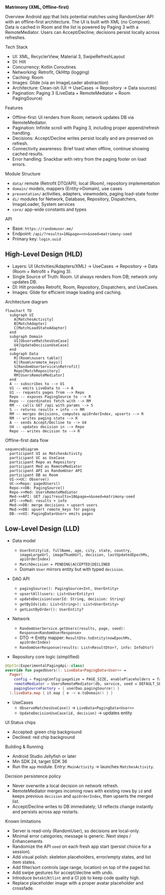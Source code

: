 **Matrimony (XML, Offline-first)**

Overview
Android app that lists potential matches using RandomUser API with an offline-first architecture. The UI is built with XML (no Compose). Data is cached in Room and the list is powered by Paging 3 with a RemoteMediator. Users can Accept/Decline; decisions persist locally across refreshes.

Tech Stack
- UI: XML, RecyclerView, Material 3, SwipeRefreshLayout
- DI: Hilt
- Concurrency: Kotlin Coroutines
- Networking: Retrofit, OkHttp (logging)
- Caching: Room
- Images: Glide (via an ImageLoader abstraction)
- Architecture: Clean-ish (UI → UseCases → Repository → Data sources)
- Pagination: Paging 3 (LiveData + RemoteMediator + Room PagingSource)

Features
- Offline-first: UI renders from Room; network updates DB via RemoteMediator.
- Pagination: Infinite scroll with Paging 3, including proper append/refresh handling.
- Decisions: Accept/Decline writes persist locally and are preserved on refresh.
- Connectivity awareness: Brief toast when offline, continue showing cached results.
- Error handling: Snackbar with retry from the paging footer on load errors.

Module Structure
- `data/` remote (Retrofit DTO/API), local (Room), repository implementation
- `domain/` models, mappers (Entity→Domain), use cases
- `presentation/` activities, adapters, viewmodels, paging load-state footer
- `di/` modules for Network, Database, Repository, Dispatchers, ImageLoader, System services
- `core/` app-wide constants and types

API
- Base: `https://randomuser.me/`
- Endpoint: `/api/?results=10&page=<n>&seed=matrimony-seed`
- Primary key: `login.uuid`

High-Level Design (HLD)
---------------------------------
- Layers: UI (Activities/Adapters/XML) → UseCases → Repository → Data (Room + Retrofit + Paging 3).
- Single Source of Truth: Room. UI always renders from DB; network only updates DB.
- DI: Hilt provides Retrofit, Room, Repository, Dispatchers, and UseCases.
- Images: Glide for efficient image loading and caching.

Architecture diagram
```mermaid
flowchart TD
  subgraph UI
    A[MatchesActivity]
    B[MatchAdapter]
    C[MatchLoadStateAdapter]
  end
  subgraph Domain
    U1[ObserveMatchesUseCase]
    U4[UpdateDecisionUseCase]
  end
  subgraph Data
    R[(Room\nusers table)]
    K[(Room\nremote_keys)]
    S[RandomUserService\nRetrofit]
    Repo[MatchRepository]
    RM[UsersRemoteMediator]
  end
  A -- subscribes to --> U1
  U1 -- emits LiveData to --> A
  U1 -- requests pages from --> Repo
  Repo -- exposes PagingSource to --> R
  Repo -- coordinates fetch with --> RM
  RM -- calls GET /api with params --> S
  S -- returns results + info --> RM
  RM -- merges decisions, computes apiOrderIndex, upserts --> R
  RM -- writes paging state --> K
  A -- sends Accept/Decline to --> U4
  U4 -- updates decision in --> Repo
  Repo -- writes decision to --> R
```

Offline-first data flow
```mermaid
sequenceDiagram
  participant UI as MatchesActivity
  participant UC as UseCase
  participant Repo as Repository
  participant Med as RemoteMediator
  participant API as RandomUser API
  participant DB as Room
  UI->>UC: Observe()
  UC->>Repo: pagedUsers()
  Repo->>DB: PagingSource()
  Repo->>Med: UsersRemoteMediator
  Med->>API: GET /api?results=10&page=n&seed=matrimony-seed
  API-->>Med: results + info
  Med->>DB: merge decisions + upsert users
  Med->>DB: upsert remote_keys for paging
  DB-->>UI: PagingData<User> emits pages
```


Low-Level Design (LLD)
---------------------------------
- Data model
  - `UserEntity(id, fullName, age, city, state, country, imageLargeUrl, imageThumbUrl, decision, lastUpdatedEpochMs, apiOrderIndex)`
  - `MatchDecision = PENDING|ACCEPTED|DECLINED`
  - Domain `User` mirrors entity but with typed `decision`.

- DAO API
  - `pagingSource(): PagingSource<Int, UserEntity>`
  - `upsertAll(users: List<UserEntity>)`
  - `updateDecision(userId: String, decision: String)`
  - `getByIds(ids: List<String>): List<UserEntity>`
  - `getLastByOrder(): UserEntity?`

- Network
  - `RandomUserService.getUsers(results, page, seed): Response<RandomUserResponse>`
  - DTO → Entity mapper: `ResultDto.toEntity(nowEpochMs, apiOrderIndex)`
  - `RandomUserResponse(results: List<ResultDto>?, info: InfoDto?)`

- Repository core logic (simplified)
```kotlin
@OptIn(ExperimentalPagingApi::class)
override fun pagedUsers(): LiveData<PagingData<User>> =
  Pager(
    config = PagingConfig(pageSize = PAGE_SIZE, enablePlaceholders = false),
    remoteMediator = UsersRemoteMediator(db, service, seed = DEFAULT_SEED),
    pagingSourceFactory = { userDao.pagingSource() }
  ).liveData.map { it.map { e -> e.toDomain() } }
```

- UseCases
  - `ObserveMatchesUseCase()` → `LiveData<PagingData<User>>`
  - `UpdateDecisionUseCase(id, decision)` → updates entity

UI Status chips
- Accepted: green chip background
- Declined: red chip background

Building & Running
- Android Studio Jellyfish or later
- Min SDK 24, target SDK 36
- Run the `app` module. Entry: `MainActivity` → launches `MatchesActivity`.

Decision persistence policy
- Never overwrite a local decision on network refresh.
- RemoteMediator merges incoming rows with existing rows by `id` and keeps previous `decision` and `apiOrderIndex`, then upserts the merged list.
- Accept/Decline writes to DB immediately; UI reflects change instantly and persists across app restarts.

Known limitations
- Server is read-only (RandomUser), so decisions are local-only.
- Minimal error categories; message is generic.
Next steps / Enhancements
- Randomize the API `seed` on each fresh app start (persist choice for a session).
- Add visual polish: skeleton placeholders, error/empty states, and list item states.
- Add filter/sort controls (age range, location) on top of the paged list.
- Add swipe gestures for accept/decline with undo.
- Introduce `Detekt`/`Ktlint` and a CI job to keep code quality high.
- Replace placeholder image with a proper avatar placeholder and crossfade.
